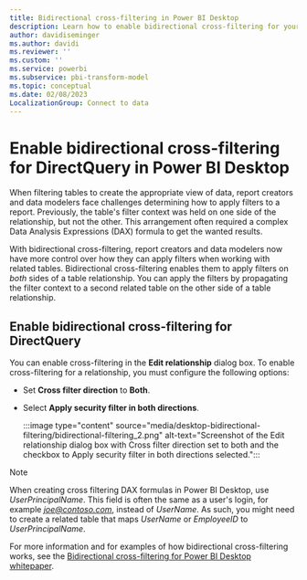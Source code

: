 ```yaml
---
title: Bidirectional cross-filtering in Power BI Desktop
description: Learn how to enable bidirectional cross-filtering for your data by using DirectQuery in Power BI Desktop.
author: davidiseminger
ms.author: davidi
ms.reviewer: ''
ms.custom: ''
ms.service: powerbi
ms.subservice: pbi-transform-model
ms.topic: conceptual
ms.date: 02/08/2023
LocalizationGroup: Connect to data
---
```

# Enable bidirectional cross-filtering for DirectQuery in Power BI Desktop

When filtering tables to create the appropriate view of data, report creators and data modelers face challenges determining how to apply filters to a report. Previously, the table's filter context was held on one side of the relationship, but not the other. This arrangement often required a complex Data Analysis Expressions (DAX) formula to get the wanted results. 

With bidirectional cross-filtering, report creators and data modelers now have more control over how they can apply filters when working with related tables. Bidirectional cross-filtering enables them to apply filters on *both* sides of a table relationship. You can apply the filters by propagating the filter context to a second related table on the other side of a table relationship.

## Enable bidirectional cross-filtering for DirectQuery

You can enable cross-filtering in the **Edit relationship** dialog box. To enable cross-filtering for a relationship, you must configure the following options:

* Set **Cross filter direction** to **Both**.
* Select **Apply security filter in both directions**.

  :::image type="content" source="media/desktop-bidirectional-filtering/bidirectional-filtering_2.png" alt-text="Screenshot of the Edit relationship dialog box with Cross filter direction set to both and the checkbox to Apply security filter in both directions selected.":::

> [!NOTE]
> When creating cross filtering DAX formulas in Power BI Desktop, use *UserPrincipalName*. This field is often the same as a user's login, for example <em>joe@contoso.com</em>, instead of *UserName*. As such, you might need to create a related table that maps *UserName* or *EmployeeID* to *UserPrincipalName*.

For more information and for examples of how bidirectional cross-filtering works, see the [Bidirectional cross-filtering for Power BI Desktop whitepaper](https://download.microsoft.com/download/2/7/8/2782DF95-3E0D-40CD-BFC8-749A2882E109/Bidirectional%20cross-filtering%20in%20Analysis%20Services%202016%20and%20Power%20BI.docx).
